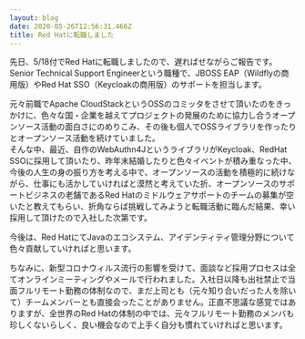 ```yaml
---
layout: blog
date: 2020-05-26T12:56:31.466Z
title: Red Hatに転職しました
---
```

先日、5/18付でRed Hatに転職しましたので、遅ればせながらご報告です。\
Senior Technical Support Engineerという職種で、JBOSS EAP（Wildflyの商用版）やRed Hat SSO（Keycloakの商用版）のサポートを担当します。

元々前職でApache CloudStackというOSSのコミッタをさせて頂いたのをきっかけに、色々な国・企業を越えてプロジェクトの発展のために協力し合うオープンソース活動の面白さにのめりこみ、その後も個人でOSSライブラリを作ったりとオープンソース活動を続けていました。\
そんな中、最近、自作のWebAuthn4JというライブラリがKeycloak、RedHat SSOに採用して頂いたり、昨年末結婚したりと色々イベントが積み重なった中、今後の人生の身の振り方を考える中で、オープンソースの活動を積極的に続けながら、仕事にも活かしていければと漠然と考えていた折、オープンソースのサポートビジネスの老舗であるRed Hatのミドルウェアサポートのチームの募集が空いたと教えてもらい、折角ならば挑戦してみようと転職活動に臨んだ結果、幸い採用して頂けたので入社した次第です。

今後は、Red HatにてJavaのエコシステム、アイデンティティ管理分野について色々貢献していければと思います。

ちなみに、新型コロナウィルス流行の影響を受けて、面談など採用プロセスは全てオンラインミーティングやメールで行われました。入社日以降も出社禁止で当面フルリモート勤務の体制なので、まだ上司とも（元々知り合いだった人を除いて）チームメンバーとも直接会ったことがありません。正直不思議な感覚ではありますが、全世界のRed Hatの体制の中では、元々フルリモート勤務のメンバも珍しくないらしく、良い機会なので上手く自分も慣れていければと思います。